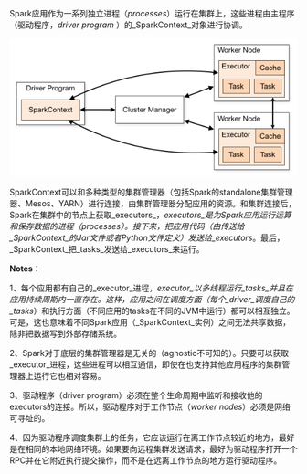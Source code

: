 Spark应用作为一系列独立进程（_processes_）运行在集群上，这些进程由主程序（驱动程序，_driver program_ ）的_SparkContext_对象进行协调。

![](/assets/cluster-overview.png)

SparkContext可以和多种类型的集群管理器（包括Spark的standalone集群管理器、Mesos、YARN）进行连接，由集群管理器分配应用的资源。和集群连接后，Spark在集群中的节点上获取_executors_，_executors_是为Spark应用运行运算和保存数据的进程（_processes_）。接下来，把应用代码（由传送给_SparkContext_的Jar文件或者Python文件定义）发送给_executors_。最后，_SparkContext_把_tasks_发送给_executors_来运行。

**Notes**：

1、每个应用都有自己的_executor_进程，_executor_以多线程运行_tasks_并且在应用持续周期内一直存在。这样，应用之间在调度方面（每个_driver_调度自己的_tasks_）和执行方面（不同应用的tasks在不同的JVM中运行）都可以相互独立。可是，这也意味着不同Spark应用（_SparkContext_实例）之间无法共享数据，除非把数据写到外部存储系统。

2、Spark对于底层的集群管理器是无关的（agnostic不可知的）。只要可以获取_executor_进程，这些进程可以相互通信，即使在也支持其他应用程序的集群管理器上运行它也相对容易。

3、驱动程序（driver program）必须在整个生命周期中监听和接收他的executors的连接。所以，驱动程序对于工作节点（_worker nodes_）必须是网络可寻址的。

4、因为驱动程序调度集群上的任务，它应该运行在离工作节点较近的地方，最好是在相同的本地网络环境。如果要向远程集群发送请求，最好为驱动程序打开一个RPC并在它附近执行提交操作，而不是在远离工作节点的地方运行驱动程序。

